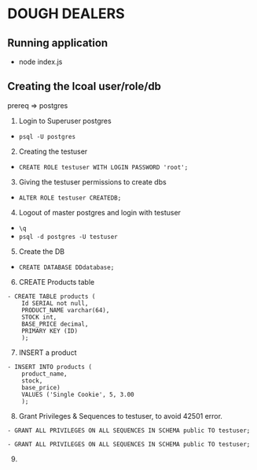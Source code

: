# DOUGH DEALERS

## Running application
- node index.js

## Creating the lcoal user/role/db

prereq => postgres

1. Login to Superuser postgres
- `psql -U postgres`

2. Creating the testuser 
- `CREATE ROLE testuser WITH LOGIN PASSWORD 'root';`

3. Giving the testuser permissions to create dbs
- `ALTER ROLE testuser CREATEDB;`

4. Logout of master postgres and login with testuser
- `\q`
- `psql -d postgres -U testuser`

5. Create the DB
- `CREATE DATABASE DDdatabase;`

6. CREATE Products table
```
- CREATE TABLE products (
    Id SERIAL not null,
    PRODUCT_NAME varchar(64),
    STOCK int,
    BASE_PRICE decimal,
    PRIMARY KEY (ID)
    );
```

7. INSERT a product
```
- INSERT INTO products (
    product_name, 
    stock, 
    base_price) 
    VALUES ('Single Cookie', 5, 3.00
    );
```

8. Grant Privileges & Sequences to testuser, to avoid 42501 error.
```
- GRANT ALL PRIVILEGES ON ALL SEQUENCES IN SCHEMA public TO testuser;

- GRANT ALL PRIVILEGES ON ALL SEQUENCES IN SCHEMA public TO testuser;
```

9. 